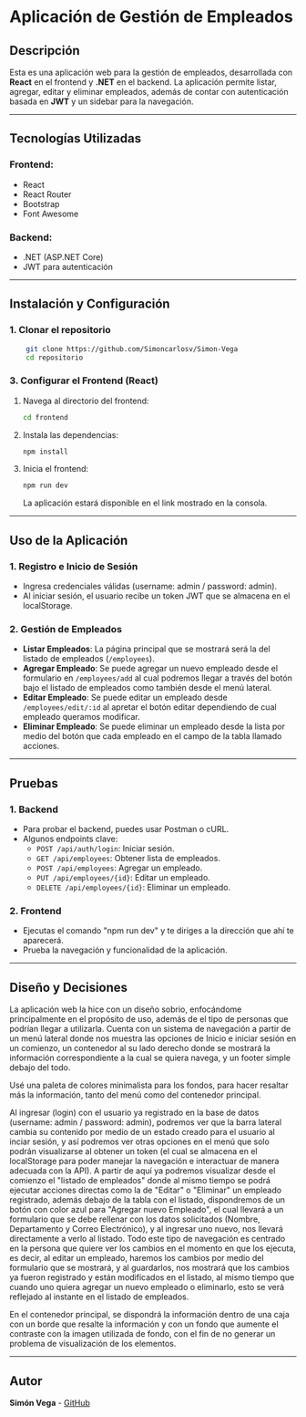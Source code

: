 # Aplicación de Gestión de Empleados

## Descripción

Esta es una aplicación web para la gestión de empleados, desarrollada con **React** en el frontend y **.NET** en el backend. La aplicación permite listar, agregar, editar y eliminar empleados, además de contar con autenticación basada en **JWT** y un sidebar para la navegación.

---

## Tecnologías Utilizadas

### Frontend:

- React
- React Router
- Bootstrap
- Font Awesome

### Backend:

- .NET (ASP.NET Core)
- JWT para autenticación

---

## Instalación y Configuración

### 1. Clonar el repositorio

```bash
    git clone https://github.com/Simoncarlosv/Simon-Vega
    cd repositorio
```

### 3. Configurar el Frontend (React)

1. Navega al directorio del frontend:
   ```bash
   cd frontend
   ```
2. Instala las dependencias:
   ```bash
   npm install
   ```
3. Inicia el frontend:
   ```bash
   npm run dev
   ```
   La aplicación estará disponible en el link mostrado en la consola.

---

## Uso de la Aplicación

### 1. Registro e Inicio de Sesión

- Ingresa credenciales válidas (username: admin / password: admin).
- Al iniciar sesión, el usuario recibe un token JWT que se almacena en el localStorage.

### 2. Gestión de Empleados

- **Listar Empleados**: La página principal que se mostrará será la del listado de empleados (`/employees`).
- **Agregar Empleado**: Se puede agregar un nuevo empleado desde el formulario en `/employees/add` al cual podremos llegar a través del botón bajo el listado de empleados como también desde el menú lateral.
- **Editar Empleado**: Se puede editar un empleado desde `/employees/edit/:id` al apretar el botón editar dependiendo de cual empleado queramos modificar.
- **Eliminar Empleado**: Se puede eliminar un empleado desde la lista por medio del botón que cada empleado en el campo de la tabla llamado acciones.

---

## Pruebas

### 1. Backend

- Para probar el backend, puedes usar Postman o cURL.
- Algunos endpoints clave:
  - `POST /api/auth/login`: Iniciar sesión.
  - `GET /api/employees`: Obtener lista de empleados.
  - `POST /api/employees`: Agregar un empleado.
  - `PUT /api/employees/{id}`: Editar un empleado.
  - `DELETE /api/employees/{id}`: Eliminar un empleado.

### 2. Frontend

- Ejecutas el comando "npm run dev" y te diriges a la dirección que ahí te aparecerá.
- Prueba la navegación y funcionalidad de la aplicación.

---

## Diseño y Decisiones

La aplicación web la hice con un diseño sobrio, enfocándome principalmente en el propósito de uso, además de el tipo de personas que podrían llegar a utilizarla. Cuenta con un sistema de navegación a partir de un menú lateral donde nos muestra las opciones de Inicio e iniciar sesión en un comienzo, un contenedor al su lado derecho donde se mostrará la información correspondiente a la cual se quiera navega, y un footer simple debajo del todo.

Usé una paleta de colores minimalista para los fondos, para hacer resaltar más la información, tanto del menú como del contenedor principal.

Al ingresar (login) con el usuario ya registrado en la base de datos (username: admin / password: admin), podremos ver que la barra lateral cambia su contenido por medio de un estado creado para el usuario al inciar sesión, y así podremos ver otras opciones en el menú que solo podrán visualizarse al obtener un token (el cual se almacena en el localStorage para poder manejar la navegación e interactuar de manera adecuada con la API). A partir de aquí ya podremos visualizar desde el comienzo el "listado de empleados" donde al mismo tiempo se podrá ejecutar acciones directas como la de "Editar" o "Eliminar" un empleado registrado, además debajo de la tabla con el listado, dispondremos de un botón con color azul para "Agregar nuevo Empleado", el cual llevará a un formulario que se debe rellenar con los datos solicitados (Nombre, Departamento y Correo Electrónico), y al ingresar uno nuevo, nos llevará directamente a verlo al listado. Todo este tipo de navegación es centrado en la persona que quiere ver los cambios en el momento en que los ejecuta, es decir, al editar un empleado, haremos los cambios por medio del formulario que se mostrará, y al guardarlos, nos mostrará que los cambios ya fueron registrado y están modificados en el listado, al mismo tiempo que cuando uno quiera agregar un nuevo empleado o eliminarlo, esto se verá reflejado al instante en el listado de empleados.

En el contenedor principal, se dispondrá la información dentro de una caja con un borde que resalte la información y con un fondo que aumente el contraste con la imagen utilizada de fondo, con el fin de no generar un problema de visualización de los elementos.

---

## Autor

**Simón Vega** - [GitHub](https://github.com/Simoncarlosv)

